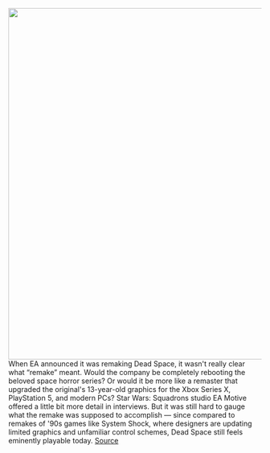 <img src='https://cdn.vox-cdn.com/thumbor/VDz7R4Uj9BDSyaf_bRkd4GftfKA=/0x0:2426x1370/1200x800/filters:focal(1019x491:1407x879)/cdn.vox-cdn.com/uploads/chorus_image/image/69800132/Screen_Shot_2021_07_22_at_1.55.22_PM_1.0.png' width='700px' /><br/>
When EA announced it was remaking Dead Space, it wasn't really clear what “remake” meant. Would the company be completely rebooting the beloved space horror series? Or would it be more like a remaster that upgraded the original's 13-year-old graphics for the Xbox Series X, PlayStation 5, and modern PCs? Star Wars: Squadrons studio EA Motive offered a little bit more detail in interviews. But it was still hard to gauge what the remake was supposed to accomplish — since compared to remakes of '90s games like System Shock, where designers are updating limited graphics and unfamiliar control schemes, Dead Space still feels eminently playable today.
<a href='https://www.theverge.com/2021/8/31/22648846/dead-space-remake-twitch-livestream-news-footage'> Source <a/>